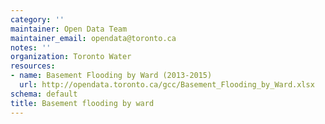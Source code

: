 ```yaml
---
category: ''
maintainer: Open Data Team
maintainer_email: opendata@toronto.ca
notes: ''
organization: Toronto Water
resources:
- name: Basement Flooding by Ward (2013-2015)
  url: http://opendata.toronto.ca/gcc/Basement_Flooding_by_Ward.xlsx
schema: default
title: Basement flooding by ward
---
```

